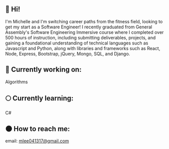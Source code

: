 ## 👼 Hi!

I'm Michelle and I'm switching career paths from the fitness field, looking to get my start as a Software Engineer! I recently graduated from General Assembly's Software Engineering Immersive course where I completed over 500 hours of instruction, including submitting deliverables, projects, and gaining a foundational understanding of technical languages such as Javascript and Python, along with libraries and frameworks such as React, Node, Express, Bootstrap, jQuery, Mongo, SQL, and Django. 

## 🌙 Currently working on:
Algorithms

## 🌕 Currently learning:
C#

## 🌑 How to reach me:
email: mlee041317@gmail.com
